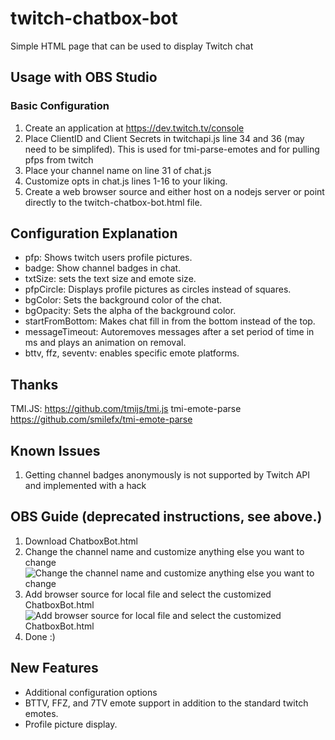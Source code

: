 # twitch-chatbox-bot

Simple HTML page that can be used to display Twitch chat

## Usage with OBS Studio

### Basic Configuration

1. Create an application at https://dev.twitch.tv/console
2. Place ClientID and Client Secrets in twitchapi.js line 34 and 36 (may need to be simplifed). This is used for tmi-parse-emotes and for pulling pfps from twitch
3. Place your channel name on line 31 of chat.js
4. Customize opts in chat.js lines 1-16 to your liking.
5. Create a web browser source and either host on a nodejs server or point directly to the twitch-chatbox-bot.html file.

## Configuration Explanation
* pfp: Shows twitch users profile pictures.
* badge: Show channel badges in chat.
* txtSize: sets the text size and emote size.
* pfpCircle: Displays profile pictures as circles instead of squares.
* bgColor: Sets the background color of the chat.
* bgOpacity: Sets the alpha of the background color.
* startFromBottom: Makes chat fill in from the bottom instead of the top.
* messageTimeout: Autoremoves messages after a set period of time in ms and plays an animation on removal.
* bttv, ffz, seventv: enables specific emote platforms.

## Thanks

TMI.JS: https://github.com/tmijs/tmi.js
tmi-emote-parse https://github.com/smilefx/tmi-emote-parse

## Known Issues
1. Getting channel badges anonymously is not supported by Twitch API and implemented with a hack

## OBS Guide (deprecated instructions, see above.)
1. Download ChatboxBot.html
1. Change the channel name and customize anything else you want to change
 ![Change the channel name and customize anything else you want to change](https://raw.githubusercontent.com/steve1337/twitch-chatbox-bot/main/docs/change-channel-name.png)
1. Add browser source for local file and select the customized ChatboxBot.html
 ![Add browser source for local file and select the customized ChatboxBot.html](https://raw.githubusercontent.com/steve1337/twitch-chatbox-bot/main/docs/add-browser-source.png)
1. Done :)

## New Features
* Additional configuration options
* BTTV, FFZ, and 7TV emote support in addition to the standard twitch emotes.
* Profile picture display.
